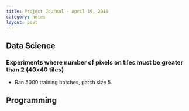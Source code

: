 ```yaml
---
title: Project Journal - April 19, 2016
category: notes
layout: post
---
```


## Data Science

### Experiments where number of pixels on tiles must be greater than 2 (40x40 tiles)

* Ran 5000 training batches, patch size 5.

## Programming